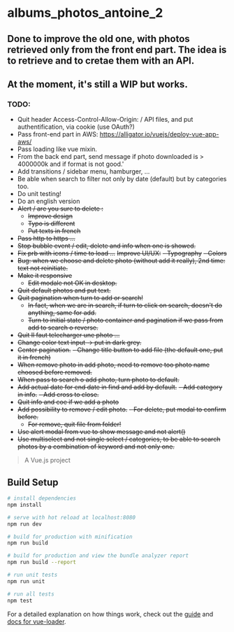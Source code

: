 # albums_photos_antoine_2

##  Done to improve the old one, with photos retrieved only from the front end part. The idea is to retrieve and to cretae them with an API.

## At the moment, it's still a WIP but works. 

### TODO:
- Quit header Access-Control-Allow-Origin: / API files, and put authentification, via cookie (use OAuth?)
- Pass front-end part in AWS: https://alligator.io/vuejs/deploy-vue-app-aws/
- Pass loading like vue mixin.
- From the back end part, send message if photo downloaded is > 4000000k and if format is not good.'
- Add transitions / sidebar menu, hamburger, ...
- Be able when search to filter not only by date (default) but by categories too.
- Do unit testing!
- Do an english version
- ~~Alert / are you sure to delete :~~
  - ~~Improve design~~
  - ~~Typo is different~~
  - ~~Put texts in french~~
- ~~Pass http to https ...~~
- ~~Stop bubble event / edit, delete and info when one is showed.~~
- ~~Fix prb with icons / time to load ...~~
~~Improve UI/UX:~~
  ~~- Typography~~
  ~~- Colors~~
- ~~Bug: when we choose and delete photo (without add it really), 2nd time: text not reinitiate.~~
- ~~Make it responsive~~
  - ~~Edit modale not OK in desktop.~~
- ~~Quit default photos and put text.~~
- ~~Quit pagination when turn to add or search!~~
  - ~~In fact, when we are in search, if turn to click on search, doesn't do anything, same for add.~~
  - ~~Turn to initial state / photo container and pagination if we pass from add to search o reverse.~~
- ~~Quit Il faut telecharger une photo ...~~
- ~~Change color text input -> put in dark grey.~~
- ~~Center pagination.~~
~~- Change title button to add file (the default one, put it in french)~~
- ~~When remove photo in add photo, need to remove too photo name choosed before removed.~~
- ~~When pass to search o add photo, turn photo to default.~~
- ~~Add actual date for end date in find and add by default.~~
~~- Add category in info.~~
  ~~- Add cross to close.~~
- ~~Quit info and coe if we add a photo~~
- ~~Add possibility to remove / edit photo.~~
  ~~- For delete, put modal to confirm before.~~
  - ~~For remove, quit file from folder!~~
- ~~Use alert modal from vue to show message and not alert()~~
- ~~Use multiselect and not single select / categories, to be able to search photos by a combination of keyword and not only one.~~

> A Vue.js project

## Build Setup

``` bash
# install dependencies
npm install

# serve with hot reload at localhost:8080
npm run dev

# build for production with minification
npm run build

# build for production and view the bundle analyzer report
npm run build --report

# run unit tests
npm run unit

# run all tests
npm test
```

For a detailed explanation on how things work, check out the [guide](http://vuejs-templates.github.io/webpack/) and [docs for vue-loader](http://vuejs.github.io/vue-loader).
